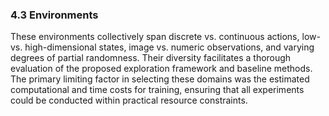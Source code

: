 ### 4.3 Environments

These environments collectively span discrete vs. continuous actions, low- vs. high-dimensional states, image vs. numeric observations, and varying degrees of partial randomness. Their diversity facilitates a thorough evaluation of the proposed exploration framework and baseline methods. The primary limiting factor in selecting these domains was the estimated computational and time costs for training, ensuring that all experiments could be conducted within practical resource constraints.

